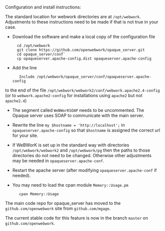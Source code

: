 Configuration and install instructions:

The standard location for webwork directories are at `/opt/webwork`.  Adjustments
to these instructions need to be made if that is not true in your case.

* Download the software and make a local copy of the configuration file 

        cd /opt/webwork   
        git clone https://github.com/openwebwork/opaque_server.git 
        cd opaque_server/conf`
        cp opaqueserver.apache-config.dist opaqueserver.apache-config 

* Add the line  
 
         Include /opt/webwork/opaque_server/conf/opaqueserver.apache-config
to the end of the file `/opt/webwork/webwork2/conf/webwork.apache2.4-config`
(or to `webwork.apache2-config`  for  installations using `apache2` but not `apache2.4`)

* The segment called `WeBWorKSOAP` needs to be uncommented.  The Opaque server uses SOAP to
communicate with the main server.

* Rewrite the line `my $hostname = 'http://localhost';` in `opaqueserver.apache-config`
so that `$hostname` is assigned the correct url for your site.

* If WeBWorK is set up in the standard way with directories 
`/opt/webwork/webwork2` and `/opt/webwork/pg` then the paths to those 
directories do not need to be changed. Otherwise other adjustments may be needed
in `opaqueserver.apache-conf`.

* Restart the apache server (after modifying `opaqueserver.apache-conf` if needed).

* You may need to load the cpan module `Memory::Usage.pm`

         cpan Memory::Usage

The main code repo for opaque_server 
has moved to the `github.com/openwebwork` 
site from `github.com/mgage`. 

The current stable code for this feature is now in the branch `master` on   `github.com/openwebwork`.